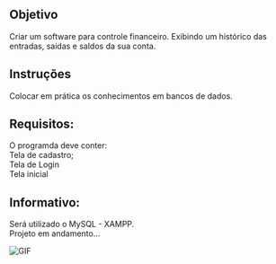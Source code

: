 ## Objetivo
Criar um software para controle financeiro. Exibindo um histórico das entradas, saídas e saldos da sua conta.

## Instruções
Colocar em prática os conhecimentos em bancos de dados.

## Requisitos:
O programda deve conter:<br>
Tela de cadastro;<br>
Tela de Login<br>
Tela inicial<br>

## Informativo:
Será utilizado o MySQL - XAMPP.<br>
Projeto em andamento...


![GIF](https://process.filestackapi.com/cache=expiry:max/resize=width:700/efbSR18hT5uRKuo0zoMA)
